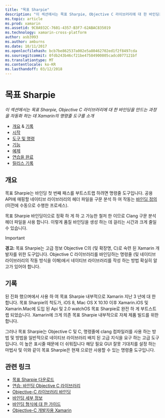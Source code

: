 ```yaml
---
title: "목표 Sharpie"
description: "이 섹션에서는 목표 Sharpie, Objective C 라이브러리에 대 한 바인딩을 만드는 과정을 자동화 하는 데 Xamarin의 명령줄 도구를 소개"
ms.topic: article
ms.prod: xamarin
ms.assetid: 9C0A932C-7601-4357-B3F7-62ABAC835019
ms.technology: xamarin-cross-platform
author: asb3993
ms.author: amburns
ms.date: 10/11/2017
ms.openlocfilehash: bcb7be862537a002e5a80462702ed1f2f8497cda
ms.sourcegitcommit: 0fdb243b46cf21be47584900805cadcd077121bf
ms.translationtype: MT
ms.contentlocale: ko-KR
ms.lasthandoff: 03/12/2018
---
```

# <a name="objective-sharpie"></a>목표 Sharpie

_이 섹션에서는 목표 Sharpie, Objective C 라이브러리에 대 한 바인딩을 만드는 과정을 자동화 하는 데 Xamarin의 명령줄 도구를 소개_

- [개요](#overview) & [기록](#history)
- [시작](get-started.md)
- [도구 및 명령](tools.md)
- [기능](platform/index.md)
- [예제](examples/index.md)
- [연습을 완료](~/ios/platform/binding-objective-c/walkthrough.md)
- [릴리스 기록](releases.md)

## <a name="overview"></a>개요

목표 Sharpie는 바인딩 첫 번째 패스를 부트스트랩 하려면 명령줄 도구입니다.
공용 API에 매핑할 네이티브 라이브러리의 헤더 파일을 구문 분석 하 여 작동는 [바인딩 정의](~/cross-platform/macios/binding/objective-c-libraries.md#The_API_definition_file) (이전에 수동으로 수행한 프로세스).

목표 Sharpie 바인딩이으로 정확 하 게 하 고 가능한 철저 한 이므로 Clang 구문 분석 헤더 파일을 사용 합니다. 이렇게 품질 바인딩을 생성 하는 데 걸리는 시간과 크게 줄일 수 있습니다.

> [!IMPORTANT]
> **경고:** 목표 Sharpie는 고급 정보 Objective C의 (및 확장명, C)로 숙련 된 Xamarin 개발자를 위한 도구입니다. Objective C 라이브러리를 바인딩하는 명령줄 (및 네이티브 라이브러리의 작동 방식을 이해)에서 네이티브 라이브러리를 작성 하는 방법 확실히 알고가 있어야 합니다.



## <a name="history"></a>기록

된 진화 했으며에서 사용 하 여 목표 Sharpie 내부적으로 Xamarin 지난 3 년에 대 한 합니다. 목표 Sharpie의 척도가, iOS 8, Mac OS X 10.10 이후 Xamarin.iOS 및 Xamarin.Mac에 도입 된 Api 및 2.0 watchOS 목표 Sharpie로 완전 하 게 부트스트랩 되었습니다. Xamarin에 크게 의존 목표 Sharpie 내부적으로 자체 제품 빌드를 위한 합니다.

그러나 목표 Sharpie는 Objective C 및 C, 명령줄에 clang 컴파일러를 사용 하는 방법 및 방법을 일반적으로 네이티브 라이브러리 배치 된 고급 지식을 요구 하는 고급 도구입니다. 이 높은 표시줄 때문에 더 쉬워집니다 해당 필요 GUI 잘못 기대치를 설정 하는 마법사 및 이와 같이 목표 Sharpie은 현재 으로만 사용할 수 있는 명령줄 도구입니다.



## <a name="related-links"></a>관련 링크

- [목표 Sharpie 다운로드](https://dl.xamarin.com/objective-sharpie/ObjectiveSharpie.pkg)
- [연습: 바인딩 Objective C 라이브러리](~/ios/platform/binding-objective-c/walkthrough.md)
- [Objective-C 라이브러리 바인딩](~/cross-platform/macios/binding/objective-c-libraries.md)
- [바인딩 세부 정보](~/cross-platform/macios/binding/overview.md)
- [바인딩 형식에 대 한 가이드](~/cross-platform/macios/binding/binding-types-reference.md)
- [Objective-C 개발자용 Xamarin](~/ios/get-started/objective-c-developers/index.md)
